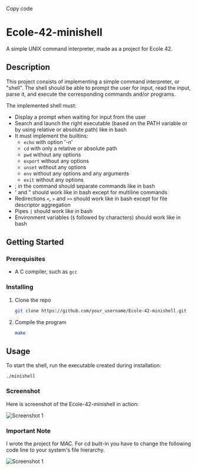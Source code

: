 Copy code
# Ecole-42-minishell

A simple UNIX command interpreter, made as a project for Ecole 42.

## Description

This project consists of implementing a simple command interpreter, or "shell". The shell should be able to prompt the user for input, read the input, parse it, and execute the corresponding commands and/or programs.

The implemented shell must:

- Display a prompt when waiting for input from the user
- Search and launch the right executable (based on the PATH variable or by using relative or absolute path) like in bash
- It must implement the builtins:
  - `echo` with option '-n'
  - `cd` with only a relative or absolute path
  - `pwd` without any options
  - `export` without any options
  - `unset` without any options
  - `env` without any options and any arguments
  - `exit` without any options
- ; in the command should separate commands like in bash
- ' and " should work like in bash except for multiline commands
- Redirections `<`, `>` and `>>` should work like in bash except for file descriptor aggregation
- Pipes `|` should work like in bash
- Environment variables (`$` followed by characters) should work like in bash

## Getting Started

### Prerequisites

- A C compiler, such as `gcc`

### Installing

1. Clone the repo
   ```sh
   git clone https://github.com/your_username/Ecole-42-minishell.git

2. Compile the program
   ```sh
   make

## Usage
To start the shell, run the executable created during installation:

    ./minishell


### Screenshot
Here is screenshot of the Ecole-42-minishell in action:

![Screenshot 1](minishell.png)

### Important Note
I wrote the project for MAC. For cd built-in you have to change the following code line to your system's file hierarchy.

![Screenshot 1](cd.png)

